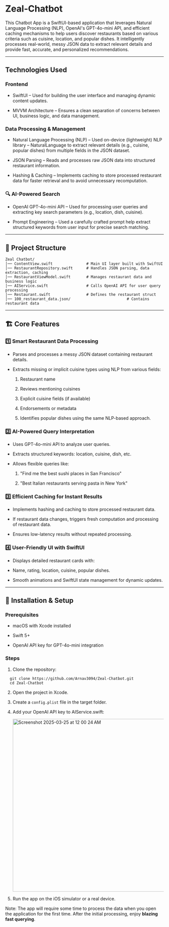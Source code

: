# Zeal-Chatbot

This Chatbot App is a SwiftUI-based application that leverages Natural Language Processing (NLP), OpenAI's GPT-4o-mini API, and efficient caching mechanisms to help users discover restaurants based on various criteria such as cuisine, location, and popular dishes. It intelligently processes real-world, messy JSON data to extract relevant details and provide fast, accurate, and personalized recommendations.

---

## Technologies Used

### Frontend

- SwiftUI – Used for building the user interface and managing dynamic content updates.

- MVVM Architecture – Ensures a clean separation of concerns between UI, business logic, and data management.

### Data Processing & Management

- Natural Language Processing (NLP) – Used on-device (lightweight) NLP library – NaturalLanguage to extract relevant details (e.g., cuisine, popular dishes) from multiple fields in the JSON dataset.

- JSON Parsing – Reads and processes raw JSON data into structured restaurant information.

- Hashing & Caching – Implements caching to store processed restaurant data for faster retrieval and to avoid unnecessary recomputation.

### 🔍 AI-Powered Search

- OpenAI GPT-4o-mini API – Used for processing user queries and extracting key search parameters (e.g., location, dish, cuisine).

- Prompt Engineering – Used a carefully crafted prompt help extract structured keywords from user input for precise search matching.

---

## 📁 Project Structure

```
Zeal Chatbot/
│── ContentView.swift               # Main UI layer built with SwiftUI
│── RestaurantRepository.swift      # Handles JSON parsing, data extraction, caching
│── RestaurantViewModel.swift       # Manages restaurant data and business logic
│── AIService.swift                 # Calls OpenAI API for user query processing
│── Restaurant.swift                # Defines the restaurant struct
│── 100_restaurant_data.json/                         # Contains restaurant data
```

---

## 🏗 Core Features

### 1️⃣ Smart Restaurant Data Processing

- Parses and processes a messy JSON dataset containing restaurant details.

- Extracts missing or implicit cuisine types using NLP from various fields:

  1. Restaurant name

  2. Reviews mentioning cuisines

  3. Explicit cuisine fields (if available)

  4. Endorsements or metadata

  5. Identifies popular dishes using the same NLP-based approach.

### 2️⃣ AI-Powered Query Interpretation

- Uses GPT-4o-mini API to analyze user queries.

- Extracts structured keywords: location, cuisine, dish, etc.

- Allows flexible queries like:

  1. "Find me the best sushi places in San Francisco"

  2. "Best Italian restaurants serving pasta in New York"

### 3️⃣ Efficient Caching for Instant Results

- Implements hashing and caching to store processed restaurant data.

- If restaurant data changes, triggers fresh computation and processing of restaurant data.

- Ensures low-latency results without repeated processing.

### 4️⃣ User-Friendly UI with SwiftUI

- Displays detailed restaurant cards with:

- Name, rating, location, cuisine, popular dishes.

- Smooth animations and SwiftUI state management for dynamic updates.

---

## 🔧 Installation & Setup

### Prerequisites

- macOS with Xcode installed

- Swift 5+

- OpenAI API key for GPT-4o-mini integration

### Steps

1. Clone the repository:
```
  git clone https://github.com/Arnav3094/Zeal-Chatbot.git
  cd Zeal-Chatbot
```

2. Open the project in Xcode.

3. Create a `config.plist` file in the target folder.

4. Add your OpenAI API key to AIService.swift:
   
   <img width="549" alt="Screenshot 2025-03-25 at 12 00 24 AM" src="https://github.com/user-attachments/assets/08c93ea2-4c10-4692-9bda-dbefc184777b" />

6. Run the app on the iOS simulator or a real device.

Note: The app will require some time to process the data when you open the application for the first time. After the initial processing, enjoy **blazing fast querying**.


